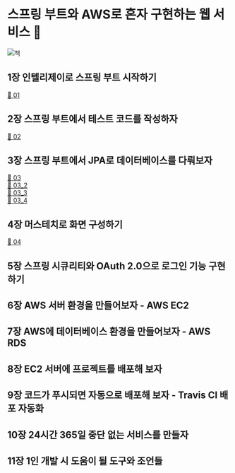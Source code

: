# 스프링 부트와 AWS로 혼자 구현하는 웹 서비스 :leaves:

![책](https://github.com/pkyung/TIL/assets/81898507/bf24c895-3a9b-4f20-bd9e-8fa2113e34b7)

## 1장 인텔리제이로 스프링 부트 시작하기

[:link: 01](./01.md/)

## 2장 스프링 부트에서 테스트 코드를 작성하자

[:link: 02](./02.md/)

## 3장 스프링 부트에서 JPA로 데이터베이스를 다뤄보자

[:link: 03](./03.md/)\
[:link: 03_2](./03_2.md/)\
[:link: 03_3](./03_3.md/)\
[:link: 03_4](./03_4.md/)

## 4장 머스테치로 화면 구성하기

[:link: 04](./04.md/)

## 5장 스프링 시큐리티와 OAuth 2.0으로 로그인 기능 구현하기

## 6장 AWS 서버 환경을 만들어보자 - AWS EC2

## 7장 AWS에 데이터베이스 환경을 만들어보자 - AWS RDS

## 8장 EC2 서버에 프로젝트를 배포해 보자

## 9장 코드가 푸시되면 자동으로 배포해 보자 - Travis CI 배포 자동화

## 10장 24시간 365일 중단 없는 서비스를 만들자

## 11장 1인 개발 시 도움이 될 도구와 조언들


